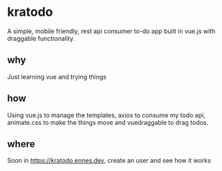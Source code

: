 # kratodo


 A simple, mobile friendly, rest api consumer to-do app built in vue.js with draggable functionality.


## why

  Just learning vue and trying things


## how

  Using vue.js to manage the templates, axios to consume my todo api, animate.css to make the things move and vuedraggable to drag todos.

## where

  Soon in https://kratodo.ennes.dev, create an user and see how it works